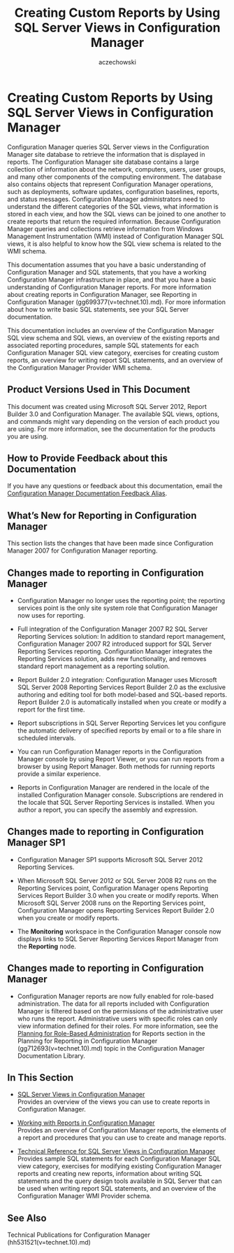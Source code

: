 ﻿---
title: Creating Custom Reports by Using SQL Server Views in Configuration Manager
TOCTitle: Creating Custom Reports by Using SQL Server Views
ms:assetid: 4624ff23-d11a-4dbe-acc1-d577d13d39c7
ms:mtpsurl: https://technet.microsoft.com/en-us/library/Dn581954(v=TechNet.10)
ms:contentKeyID: 60772029
ms.prod: "configuration-manager"
ms.topic: conceptual
author: aczechowski
ms.author: aaroncz
manager: dougeby
ms.date: 04/15/2019
mtps_version: v=TechNet.10
---

# Creating Custom Reports by Using SQL Server Views in Configuration Manager

Configuration Manager queries SQL Server views in the Configuration Manager site database to retrieve the information that is displayed in reports. The Configuration Manager site database contains a large collection of information about the network, computers, users, user groups, and many other components of the computing environment. The database also contains objects that represent Configuration Manager operations, such as deployments, software updates, configuration baselines, reports, and status messages. Configuration Manager administrators need to understand the different categories of the SQL views, what information is stored in each view, and how the SQL views can be joined to one another to create reports that return the required information. Because Configuration Manager queries and collections retrieve information from Windows Management Instrumentation (WMI) instead of Configuration Manager SQL views, it is also helpful to know how the SQL view schema is related to the WMI schema.

This documentation assumes that you have a basic understanding of Configuration Manager and SQL statements, that you have a working Configuration Manager infrastructure in place, and that you have a basic understanding of Configuration Manager reports. For more information about creating reports in Configuration Manager, see  Reporting in Configuration Manager (gg699377\(v=technet.10\).md). For more information about how to write basic SQL statements, see your SQL Server documentation.

This documentation includes an overview of the Configuration Manager SQL view schema and SQL views, an overview of the existing reports and associated reporting procedures, sample SQL statements for each Configuration Manager SQL view category, exercises for creating custom reports, an overview for writing report SQL statements, and an overview of the Configuration Manager Provider WMI schema.

## Product Versions Used in This Document

This document was created using Microsoft SQL Server 2012, Report Builder 3.0 and Configuration Manager. The available SQL views, options, and commands might vary depending on the version of each product you are using. For more information, see the documentation for the products you are using.

## How to Provide Feedback about this Documentation

If you have any questions or feedback about this documentation, email the [Configuration Manager Documentation Feedback Alias](mailto:smsdocs@microsoft.com).

## What’s New for Reporting in Configuration Manager

This section lists the changes that have been made since Configuration Manager 2007 for Configuration Manager reporting.

## Changes made to reporting in Configuration Manager

- Configuration Manager no longer uses the reporting point; the reporting services point is the only site system role that Configuration Manager now uses for reporting.

- Full integration of the Configuration Manager 2007 R2 SQL Server Reporting Services solution: In addition to standard report management, Configuration Manager 2007 R2 introduced support for SQL Server Reporting Services reporting. Configuration Manager integrates the Reporting Services solution, adds new functionality, and removes standard report management as a reporting solution.

- Report Builder 2.0 integration: Configuration Manager uses Microsoft SQL Server 2008 Reporting Services Report Builder 2.0 as the exclusive authoring and editing tool for both model-based and SQL-based reports. Report Builder 2.0 is automatically installed when you create or modify a report for the first time.

- Report subscriptions in SQL Server Reporting Services let you configure the automatic delivery of specified reports by email or to a file share in scheduled intervals.

- You can run Configuration Manager reports in the Configuration Manager console by using Report Viewer, or you can run reports from a browser by using Report Manager. Both methods for running reports provide a similar experience.

- Reports in Configuration Manager are rendered in the locale of the installed Configuration Manager console. Subscriptions are rendered in the locale that SQL Server Reporting Services is installed. When you author a report, you can specify the assembly and expression.

## Changes made to reporting in Configuration Manager SP1

- Configuration Manager SP1 supports Microsoft SQL Server 2012 Reporting Services.

- When Microsoft SQL Server 2012 or SQL Server 2008 R2 runs on the Reporting Services point, Configuration Manager opens Reporting Services Report Builder 3.0 when you create or modify reports. When Microsoft SQL Server 2008 runs on the Reporting Services point, Configuration Manager opens Reporting Services Report Builder 2.0 when you create or modify reports.

- The **Monitoring** workspace in the Configuration Manager console now displays links to SQL Server Reporting Services Report Manager from the **Reporting** node.

## Changes made to reporting in Configuration Manager

- Configuration Manager reports are now fully enabled for role-based administration. The data for all reports included with Configuration Manager is filtered based on the permissions of the administrative user who runs the report. Administrative users with specific roles can only view information defined for their roles. For more information, see the [Planning for Role-Based Administration](http://technet.microsoft.com/library/gg712693.aspx#bkmk_rolebaseadministration) for Reports section in the  Planning for Reporting in Configuration Manager (gg712693\(v=technet.10\).md) topic in the Configuration Manager Documentation Library.

## In This Section

- [SQL Server Views in Configuration Manager](sql-server-views-configuration-manager.md)  
  Provides an overview of the views you can use to create reports in Configuration Manager.

- [Working with Reports in Configuration Manager](working-with-reports-configuration-manager.md)  
  Provides an overview of Configuration Manager reports, the elements of a report and procedures that you can use to create and manage reports.

- [Technical Reference for SQL Server Views in Configuration Manager](technical-reference-sql-server-views-configuration-manager.md)  
  Provides sample SQL statements for each Configuration Manager SQL view category, exercises for modifying existing Configuration Manager reports and creating new reports, information about writing SQL statements and the query design tools available in SQL Server that can be used when writing report SQL statements, and an overview of the Configuration Manager WMI Provider schema.

## See Also

Technical Publications for Configuration Manager (hh531521\(v=technet.10\).md)